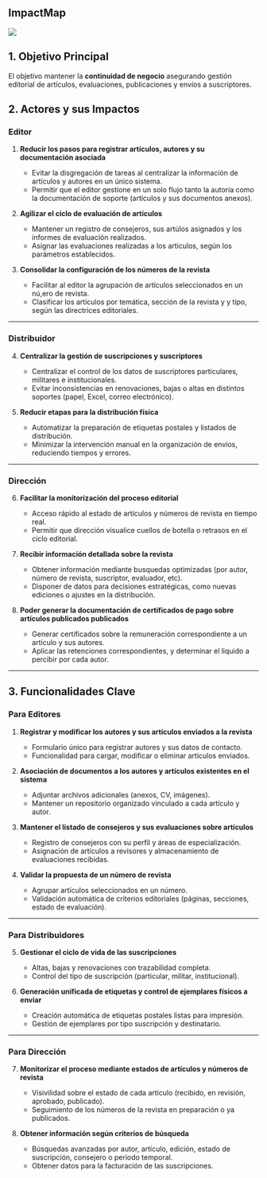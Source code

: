 ## ImpactMap

![](Imágenes/ImpactMap.jpg)

## 1. Objetivo Principal

El objetivo mantener la **continuidad de negocio** asegurando gestión editorial de artículos, evaluaciones, publicaciones y envíos a suscriptores.

## 2. Actores y sus Impactos

### Editor

1. **Reducir los pasos para registrar artículos, autores y su documentación asociada**

   * Evitar la disgregación de tareas al centralizar la información de artículos y autores en un único sistema.
   * Permitir que el editor gestione en un solo flujo tanto la autoría como la documentación de soporte (artículos y sus documentos anexos).

2. **Agilizar el ciclo de evaluación de artículos**

   * Mantener un registro de consejeros, sus artúlos asignados y los informes de evaluación realizados.
   * Asignar las evaluaciones realizadas a los articulos, según los parámetros establecidos.

3. **Consolidar la configuración de los números de la revista**

   * Facilitar al editor la agrupación de artículos seleccionados en un nú,ero de revista.
   * Clasificar los artículos por temática, sección de la revista y y tipo, según las directrices editoriales.

---

### Distribuidor

4. **Centralizar la gestión de suscripciones y suscriptores**

   * Centralizar el control de los datos de suscriptores particulares, militares e institucionales.
   * Evitar inconsistencias en renovaciones, bajas o altas en distintos soportes (papel, Excel, correo electrónico).

5. **Reducir etapas para la distribución física**

   * Automatizar la preparación de etiquetas postales y listados de distribución.
   * Minimizar la intervención manual en la organización de envíos, reduciendo tiempos y errores.

---

### Dirección

6. **Facilitar la monitorización del proceso editorial**

   * Acceso rápido al estado de artículos y números de revista en tiempo real.
   * Permitir que dirección visualice cuellos de botella o retrasos en el ciclo editorial.

7. **Recibir información detallada sobre la revista**

   * Obtener información mediante busquedas optimizadas (por autor, número de revista, suscriptor, evaluador, etc).
   * Disponer de datos para decisiones estratégicas, como nuevas ediciones o ajustes en la distribución.

8. **Poder generar la documentación de certificados de pago sobre artículos publicados publicados**

   * Generar certificados sobre la remuneración correspondiente a un artículo y sus autores.
   * Aplicar las retenciones correspondientes, y determinar el liquido a percibir por cada autor.

---

## 3. Funcionalidades Clave

### Para Editores

1. **Registrar y modificar los autores y sus artículos enviados a la revista**

   * Formulario único para registrar autores y sus datos de contacto.
   * Funcionalidad para cargar, modificar o eliminar artículos enviados.

2. **Asociación de documentos a los autores y artículos existentes en el sistema**

   * Adjuntar archivos adicionales (anexos, CV, imágenes).
   * Mantener un repositorio organizado vinculado a cada artículo y autor.

3. **Mantener el listado de consejeros y sus evaluaciones sobre artículos**

   * Registro de consejeros con su perfil y áreas de especialización.
   * Asignación de artículos a revisores y almacenamiento de evaluaciones recibidas.

4. **Validar la propuesta de un número de revista**

   * Agrupar artículos seleccionados en un número.
   * Validación automática de criterios editoriales (páginas, secciones, estado de evaluación).

---

### Para Distribuidores

5. **Gestionar el ciclo de vida de las suscripciones**

   * Altas, bajas y renovaciones con trazabilidad completa.
   * Control del tipo de suscripción (particular, militar, institucional).

6. **Generación unificada de etiquetas y control de ejemplares físicos a enviar**

   * Creación automática de etiquetas postales listas para impresión.
   * Gestión de ejemplares por tipo suscripción y destinatario.

---

### Para Dirección

7. **Monitorizar el proceso mediante estados de artículos y números de revista**

   * Visivilidad sobre el estado de cada artículo (recibido, en revisión, aprobado, publicado).
   * Seguimiento de los números de la revista en preparación o ya publicados.

8. **Obtener información según criterios de búsqueda**

   * Búsquedas avanzadas por autor, artículo, edición, estado de suscripción, consejero o periodo temporal.
   * Obtener datos para la facturación de las suscripciones.

